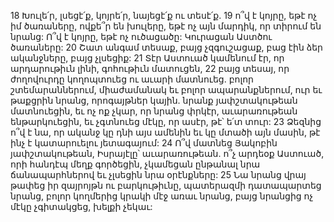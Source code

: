 18 Խուլե՛ր, լսեցէ՛ք, կոյրե՛ր, նայեցէ՛ք ու տեսէ՛ք.
19 ո՞վ է կոյրը, եթէ ոչ իմ ծառաները,
ովքե՞ր են խուլերը, եթէ ոչ այն մարդիկ, որ տիրում են նրանց:
Ո՞վ է կոյրը, եթէ ոչ ուծացածը:
Կուրացան Աստծու ծառաները:
20 Շատ անգամ տեսաք, բայց չզգուշացաք,
բաց էին ձեր ականջները, բայց չլսեցիք:
21 Տէր Աստուած կամենում էր, որ արդարութիւն լինի,
գոհութիւն մատուցեն,
22 բայց տեսայ, որ ժողովուրդը կողոպտուեց ու աւարի մատնուեց.
բոլոր շտեմարաններում,
միաժամանակ եւ բոլոր ապարանքներում,
ուր եւ թաքցրին նրանց,
որոգայթներ կային.
նրանք յափշտակութեան մատնուեցին,
եւ ոչ ոք չկար, որ նրանց փրկէր,
աւարառութեան ենթարկուեցին,
եւ չգտնուեց մէկը, որ ասէր, թէ՝ ե՛տ տուր:
23 Ձեզնից ո՞վ է նա, որ ականջ կը դնի այս ամենին
եւ կը մտածի այն մասին, թէ ինչ է կատարուելու յետագայում:
24 Ո՞վ մատնեց Յակոբին յափշտակութեան,
Իսրայէլը՝ աւարառութեան.
ո՞չ արդեօք Աստուած, որի հանդէպ մեղք գործեցին,
չկամեցան ընթանալ նրա ճանապարհներով
եւ չլսեցին նրա օրէնքները:
25 Նա նրանց վրայ թափեց իր զայրոյթն ու բարկութիւնը,
պատերազմի դատապարտեց նրանց,
բոլոր կողմերից կրակի մէջ առաւ նրանց,
բայց նրանցից ոչ մէկը չգիտակցեց, խելքի չեկաւ:
